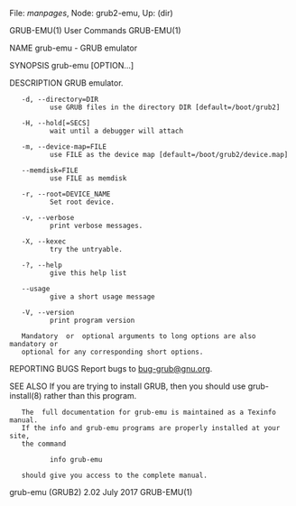 File: *manpages*,  Node: grub2-emu,  Up: (dir)

GRUB-EMU(1)                      User Commands                     GRUB-EMU(1)



NAME
       grub-emu - GRUB emulator

SYNOPSIS
       grub-emu [OPTION...]

DESCRIPTION
       GRUB emulator.

       -d, --directory=DIR
              use GRUB files in the directory DIR [default=/boot/grub2]

       -H, --hold[=SECS]
              wait until a debugger will attach

       -m, --device-map=FILE
              use FILE as the device map [default=/boot/grub2/device.map]

       --memdisk=FILE
              use FILE as memdisk

       -r, --root=DEVICE_NAME
              Set root device.

       -v, --verbose
              print verbose messages.

       -X, --kexec
              try the untryable.

       -?, --help
              give this help list

       --usage
              give a short usage message

       -V, --version
              print program version

       Mandatory  or  optional arguments to long options are also mandatory or
       optional for any corresponding short options.

REPORTING BUGS
       Report bugs to <bug-grub@gnu.org>.

SEE ALSO
       If you are trying to install GRUB, then you should use  grub-install(8)
       rather than this program.

       The  full documentation for grub-emu is maintained as a Texinfo manual.
       If the info and grub-emu programs are properly installed at your  site,
       the command

              info grub-emu

       should give you access to the complete manual.



grub-emu (GRUB2) 2.02              July 2017                       GRUB-EMU(1)
